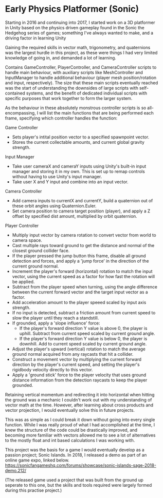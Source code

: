 # Early Physics Platformer (Sonic)

Starting in 2016 and continuing into 2017, I started work on a 3D platformer in Unity based on the physics driven gameplay found in the Sonic the Hedgehog series of games; something I've always wanted to make, and a driving factor in learning Unity

Gaining the required skills in vector math, trigonometry, and quaternions was the largest hurdle in this project, as these were things I had very limited knowledge of going in, and demanded a lot of learning.

Contains GameController, PlayerController, and CameraController scripts to handle main behaviour, with auxiliary scripts like MeshController and InputManager to handle additional behaviour (player mesh position/rotation and input, respectively). The size that these main scripts eventually reached was the start of understanding the downsides of large scripts with self-contained systems, and the benefit of dedicated individual scripts with specific purposes that work together to form the larger system.

As the behaviour in these absolutely monstrous controller scripts is so all-encompassing, I will list the main functions that are being performed each frame, specifying which controller handles the function:


Game Controller
- Sets player's intital position vector to a specified spawnpoint vector.
- Stores the current collectable amounts, and current global gravity strength.

Input Manager
- Take user cameraX and cameraY inputs using Unity's built-in input manager and storing it in my own. This is set up to remap controls without having to use Unity's input manager.
- Take user X and Y input and combine into an input vector.

Camera Controller
- Add camera inputs to currentX and currentY, build a quaternion out of these orbit angles using Quaternion.Euler.
- Set camera position to camera target position (player), and apply a Z offset by specified dist amount, multiplied by orbit quaternion.

Player Controller
- Multiply input vector by camera rotation to convert vector from world to camera space.
- Cast multiple rays toward ground to get the distance and normal of the closest ground collider face.
- If the player pressed the jump button this frame, disable all ground detection and forces, and apply a 'jump force' in the direction of the current ground normal.
- Increment the player's forward (horizontal) rotation to match the input vector, using the current speed as a factor for how fast the rotation will be applied.
- Subtract from the player speed when turning, using the angle difference between the current forward vector and the target input vector as a factor.
- Add acceleration amount to the player speeed scaled by input axis strength. 
- If no input is detected, subtract a friction amount from current speed to slow the player until they reach a standstill.
- If grounded, apply a 'slope influence' force:
    - If the player's forward direction Y value is above 0, the player is uphill. Subtract from current speed scaled by current ground angle.
    - If the player's forward direction Y value is below 0, the player is downhill. Add to current speed scaled by current ground angle.
- Adjust the player's upward (vertical) rotation to match the average ground normal acquired from any raycasts that hit a collider.
- Construct a movement vector by multiplying the current forward direction by the player's current speed, and setting the player's rigidbody velocity directly to this vector.
- Apply a 'ground stick' force to the player velocity that uses ground distance information from the detection raycasts to keep the player grounded.

Retaining vertical momentum and redirecting it into horizontal when hitting the ground was a mechanic I couldn't work out with my understanding of vector math at the time. However, after learning about cross products and vector projection, I would eventually solve this in future projects.


This was as simple as I could break it down without going into every single function. While I was really proud of what I had accomplished at the time, I knew the structure of the code could be drastically improved, and becoming more familiar with vectors allowed me to see a lot of alternatives to the mostly float and int based calculations I was working with.

This project was the basis for a game I would eventually develop as a passion project; Sonic Islands. In 2018, I released a demo as part of an online game expo, linked below.
https://sonicfangameshq.com/forums/showcase/sonic-islands-sage-2018-demo.212/

(The released game used a project that was built from the ground up seperate to this one, but the skills and tools required were largely formed during this practise project.)

